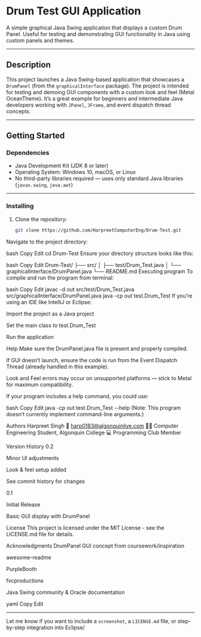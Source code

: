 # Drum Test GUI Application

A simple graphical Java Swing application that displays a custom Drum Panel. Useful for testing and demonstrating GUI functionality in Java using custom panels and themes.

---

## Description

This project launches a Java Swing-based application that showcases a `DrumPanel` (from the `graphicalInterface` package). The project is intended for testing and demoing GUI components with a custom look and feel (Metal OceanTheme). It’s a great example for beginners and intermediate Java developers working with `JPanel`, `JFrame`, and event dispatch thread concepts.

---

## Getting Started

### Dependencies

- Java Development Kit (JDK 8 or later)
- Operating System: Windows 10, macOS, or Linux
- No third-party libraries required — uses only standard Java libraries (`javax.swing`, `java.awt`)

---

### Installing

1. Clone the repository:
   ```bash
   git clone https://github.com/HarpreetComputerEng/Drum-Test.git
Navigate to the project directory:

bash
Copy
Edit
cd Drum-Test
Ensure your directory structure looks like this:

bash
Copy
Edit
Drum-Test/
├── src/
│   ├── test/Drum_Test.java
│   └── graphicalInterface/DrumPanel.java
└── README.md
Executing program
To compile and run the program from terminal:

bash
Copy
Edit
javac -d out src/test/Drum_Test.java src/graphicalInterface/DrumPanel.java
java -cp out test.Drum_Test
If you're using an IDE like IntelliJ or Eclipse:

Import the project as a Java project

Set the main class to test.Drum_Test

Run the application

Help
Make sure the DrumPanel.java file is present and properly compiled.

If GUI doesn’t launch, ensure the code is run from the Event Dispatch Thread (already handled in this example).

Look and Feel errors may occur on unsupported platforms — stick to Metal for maximum compatibility.

If your program includes a help command, you could use:

bash
Copy
Edit
java -cp out test.Drum_Test --help
(Note: This program doesn’t currently implement command-line arguments.)

Authors
Harpreet Singh
📧 harp0183@algonquinlive.com
👨‍🎓 Computer Engineering Student, Algonquin College
💻 Programming Club Member

Version History
0.2

Minor UI adjustments

Look & feel setup added

See commit history for changes

0.1

Initial Release

Basic GUI display with DrumPanel

License
This project is licensed under the MIT License - see the LICENSE.md file for details.

Acknowledgments
DrumPanel GUI concept from coursework/inspiration

awesome-readme

PurpleBooth

fvcproductions

Java Swing community & Oracle documentation

yaml
Copy
Edit

---

Let me know if you want to include a `screenshot`, a `LICENSE.md` file, or step-by-step integration into Eclipse/
